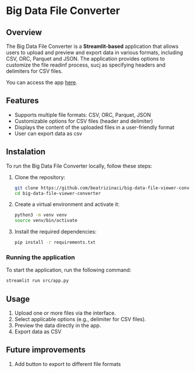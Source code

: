 # Big Data File Converter

## Overview
The Big Data File Converter is a **Streamlit-based** application that allows users to upload and preview and export data in various formats, including CSV, ORC, Parquet and JSON. The application provides options to customize the file readinf process, sucj as specifying headers and delimiters for CSV files.

You can access the app [here](https://big-data-file-converter.streamlit.app/).

## Features
- Supports multiple file formats: CSV, ORC, Parquet, JSON
- Customizable options for CSV files (header and delimiter)
- Displays the content of the uploaded files in a user-friendly format
- User can export data as csv

## Instalation
To run the Big Data File Converter locally, follow these steps:

1. Clone the repository:
    ```sh
    git clone https://github.com/beatrizinaci/big-data-file-viewer-converter.git
    cd big-data-file-viewer-converter
    ```

2. Create a virtual environment and activate it:
    ```sh
    python3 -m venv venv
    source venv/bin/activate
    ```

3. Install the required dependencies:
    ```sh
    pip install -r requirements.txt
    ```
### Running the application
To start the application, run the following command:
```sh
streamlit run src/app.py
```

## Usage

1. Upload one or more files via the interface.
2. Select applicable options (e.g., delimiter for CSV files).
3. Preview the data directly in the app.
4. Export data as CSV 

## Future improvements 

1. Add button to export to different file formats